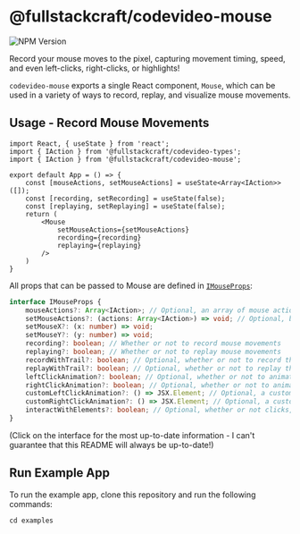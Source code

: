 # @fullstackcraft/codevideo-mouse

![NPM Version](https://img.shields.io/npm/v/@fullstackcraftllc/codevideo-mouse)

Record your mouse moves to the pixel, capturing movement timing, speed, and even left-clicks, right-clicks, or highlights!

`codevideo-mouse` exports a single React component, `Mouse`, which can be used in a variety of ways to record, replay, and visualize mouse movements.

## Usage - Record Mouse Movements

```tsx
import React, { useState } from 'react';
import { IAction } from '@fullstackcraft/codevideo-types';
import { IAction } from '@fullstackcraft/codevideo-mouse';

export default App = () => {
    const [mouseActions, setMouseActions] = useState<Array<IAction>>([]);
    const [recording, setRecording] = useState(false);
    const [replaying, setReplaying] = useState(false);
    return (
        <Mouse 
            setMouseActions={setMouseActions}
            recording={recording} 
            replaying={replaying}
        />
    )
}

```

All props that can be passed to Mouse are defined in [`IMouseProps`](./src/interfaces/IMouseProps):

```typescript
interface IMouseProps {
    mouseActions?: Array<IAction>; // Optional, an array of mouse actions to replay. Useful for when the mouse is in "driver" mode, and you want to replay the mouse actions
    setMouseActions?: (actions: Array<IAction>) => void; // Optional, but essential if you need to interface with other codevideo components, such as video making and so on. This is the function to set the mouse actions as they are recorded
    setMouseX?: (x: number) => void;
    setMouseY?: (y: number) => void;
    recording?: boolean; // Whether or not to record mouse movements
    replaying?: boolean; // Whether or not to replay mouse movements
    recordWithTrail?: boolean; // Optional, whether or not to record the mouse trail
    replayWithTrail?: boolean; // Optional, whether or not to replay the mouse trail
    leftClickAnimation?: boolean; // Optional, whether or not to animate left clicks
    rightClickAnimation?: boolean; // Optional, whether or not to animate right clicks
    customLeftClickAnimation?: () => JSX.Element; // Optional, a custom animation to show for left clicks
    customRightClickAnimation?: () => JSX.Element; // Optional, a custom animation to show for right clicks
    interactWithElements?: boolean; // Optional, whether or not clicks, drags and more interact with elements on the page
}
```

(Click on the interface for the most up-to-date information - I can't guarantee that this README will always be up-to-date!)

## Run Example App

To run the example app, clone this repository and run the following commands:

```shell
cd examples
```